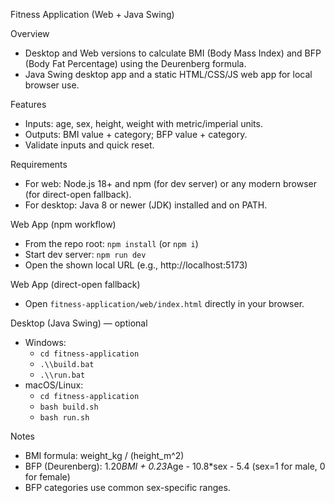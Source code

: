 Fitness Application (Web + Java Swing)

Overview
- Desktop and Web versions to calculate BMI (Body Mass Index) and BFP (Body Fat Percentage) using the Deurenberg formula.
- Java Swing desktop app and a static HTML/CSS/JS web app for local browser use.

Features
- Inputs: age, sex, height, weight with metric/imperial units.
- Outputs: BMI value + category; BFP value + category.
- Validate inputs and quick reset.

Requirements
- For web: Node.js 18+ and npm (for dev server) or any modern browser (for direct-open fallback).
- For desktop: Java 8 or newer (JDK) installed and on PATH.

Web App (npm workflow)
- From the repo root: `npm install` (or `npm i`)
- Start dev server: `npm run dev`
- Open the shown local URL (e.g., http://localhost:5173)

Web App (direct-open fallback)
- Open `fitness-application/web/index.html` directly in your browser.

Desktop (Java Swing) — optional
- Windows:
  - `cd fitness-application`
  - `.\\build.bat`
  - `.\\run.bat`
- macOS/Linux:
  - `cd fitness-application`
  - `bash build.sh`
  - `bash run.sh`

Notes
- BMI formula: weight_kg / (height_m^2)
- BFP (Deurenberg): 1.20*BMI + 0.23*Age - 10.8*sex - 5.4 (sex=1 for male, 0 for female)
- BFP categories use common sex-specific ranges.


